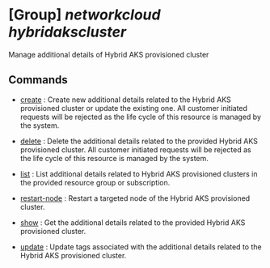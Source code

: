 # [Group] _networkcloud hybridakscluster_

Manage additional details of Hybrid AKS provisioned cluster

## Commands

- [create](/Commands/networkcloud/hybridakscluster/_create.md)
: Create new additional details related to the Hybrid AKS provisioned cluster or update the existing one.
All customer initiated requests will be rejected as the life cycle of this resource is managed by the system.

- [delete](/Commands/networkcloud/hybridakscluster/_delete.md)
: Delete the additional details related to the provided Hybrid AKS provisioned cluster.
All customer initiated requests will be rejected as the life cycle of this resource is managed by the system.

- [list](/Commands/networkcloud/hybridakscluster/_list.md)
: List additional details related to Hybrid AKS provisioned clusters in the provided resource group or subscription.

- [restart-node](/Commands/networkcloud/hybridakscluster/_restart-node.md)
: Restart a targeted node of the Hybrid AKS provisioned cluster.

- [show](/Commands/networkcloud/hybridakscluster/_show.md)
: Get the additional details related to the provided Hybrid AKS provisioned cluster.

- [update](/Commands/networkcloud/hybridakscluster/_update.md)
: Update tags associated with the additional details related to the Hybrid AKS provisioned cluster.
